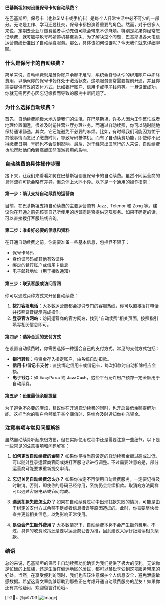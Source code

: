 **巴基斯坦如何设置保号卡的自动续费？**

在巴基斯坦，保号卡（也称SIM卡或手机卡）是每个人日常生活中必不可少的一部分。无论是工作、学习还是社交，保号卡都扮演着重要的角色。然而，对于很多人来说，定期去营业厅缴费或者手动充值可能会带来不少麻烦。特别是如果你经常忘记续费，就可能导致号码被停机甚至丢失。为了解决这个问题，巴基斯坦各大电信运营商纷纷推出了自动续费服务。那么，具体该如何设置呢？今天我们就来详细聊聊。

### 什么是保号卡的自动续费？

简单来说，自动续费就是当你账户余额不足时，系统会自动从你的绑定账户中扣除费用，以确保你的保号卡始终处于激活状态。这项服务通常需要提前开通，并且你需要提供有效的支付方式，比如银行账户、信用卡或电子钱包等。一旦设置成功，你就无需再担心因忘记缴费而导致的服务中断问题了。

### 为什么选择自动续费？

首先，自动续费能极大地方便我们的生活。在巴基斯坦，许多人因为工作繁忙或者地理位置偏远，很难及时前往营业厅办理业务。而通过自动续费，你可以随时随地保持通讯畅通。其次，它还能避免不必要的麻烦。比如，有时候我们可能因为忙于其他事情而忘记了缴费时间，导致号码被停机。而有了自动续费功能，即使你不记得缴费日期，号码也不会受到影响。最后，对于经常出国旅行的人来说，自动续费也能帮助他们免受高额国际漫游费用的影响。

### 自动续费的具体操作步骤

接下来，让我们来看看如何在巴基斯坦设置保号卡的自动续费。虽然不同运营商的具体流程可能会略有差异，但总体上大同小异。以下是一个通用的操作指南：

#### 第一步：确认支持自动续费的运营商
目前，在巴基斯坦支持自动续费的主要运营商有 Jazz、Telenor 和 Zong 等。建议你在开通之前先核实自己所使用的运营商是否提供这项服务。如果不确定的话，可以直接拨打客服热线咨询。

#### 第二步：准备好必要的信息和资料
在开通自动续费之前，你需要准备一些基本信息，包括但不限于：
- 保号卡号码
- 身份证号码或其他有效证件
- 绑定的银行账户或信用卡信息
- 电子邮箱地址（用于接收通知）

#### 第三步：联系客服或访问官网
你可以通过两种方式来开通自动续费：
1. **拨打客服电话**：大多数运营商都会提供专门的客服热线，你可以直接拨打电话并按照语音提示完成操作。
2. **登录官方网站**：访问运营商的官方网站，找到“自动续费”相关页面，按照指引填写相关信息即可。

#### 第四步：选择合适的支付方式
在设置自动续费时，你需要选择一种适合自己的支付方式。常见的支付方式包括：
- **银行转账**：将资金存入指定账户，由系统自动扣款。
- **信用卡/借记卡支付**：直接绑定信用卡或借记卡，每次扣款时自动扣除相应金额。
- **电子钱包**：如 EasyPaisa 或 JazzCash，这些平台允许用户预存一定金额用于自动续费。

#### 第五步：设置最低余额提醒
为了避免不必要的麻烦，建议你在开通自动续费的同时，也开启最低余额提醒功能。这样当你的账户余额低于某个阈值时，系统会及时通知你补充资金。

### 注意事项与常见问题解答

虽然自动续费听起来很方便，但在实际使用过程中还是需要注意一些细节。以下是一些常见的注意事项和问题解答：

1. **如何更改自动续费的金额？**
   如果你觉得当前设定的自动续费金额过高或过低，可以随时登录运营商官网或拨打客服电话进行调整。不过需要注意的是，部分运营商可能要求重新提交申请。

2. **忘记关闭自动续费怎么办？**
   如果你决定不再使用自动续费服务，一定要记得及时取消。否则，即使你的号码已经停用，系统仍会继续扣款。取消的方法同样可以通过客服电话或官网完成。

3. **遇到扣款失败怎么办？**
   如果在自动续费过程中出现扣款失败的情况，可能是由于绑定的支付方式余额不足或者信息错误等原因造成的。此时，你需要尽快检查并更新相关信息，以免影响正常使用。

4. **是否会产生额外费用？**
   大多数情况下，自动续费本身不会产生额外费用。不过，具体的收费政策还是要以运营商公告为准，因此建议大家仔细阅读相关条款。

### 结语

总的来说，巴基斯坦的保号卡自动续费功能确实为我们提供了极大的便利。无论你是忙碌的上班族，还是生活在偏远地区的居民，都可以轻松享受到这项服务带来的好处。当然，在享受便利的同时，我们也应该注意保护个人信息安全，避免泄露敏感数据。希望这篇文章能够帮助到那些正在考虑开通自动续费服务的朋友！如果你还有其他疑问，欢迎留言讨论哦~

[TG💪+ @jx0703 ![Image](https://github.com/user-attachments/assets/dbca1d08-cadb-493c-b0ec-ad6f7a83f270)]